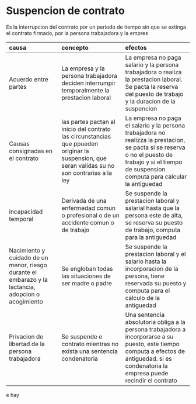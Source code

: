 # Suspencion de contrato

Es la interrupcion del contrato por un periodo de tiempo sin que se extinga el contrato firmado, por la persona trabajadora y la empres

|causa|concepto|efectos|
|:---|:---|:---|
|Acuerdo entre partes|La empresa y la persona trabajadora deciden interrumpir temporalmente la prestacion laboral|La empresa no paga salario y la persona trabajadora o realiza la prestacion laboral. Se pacta la reserva del puesto de trabajo y la duracion de la suspencion|
|Causas consignadas en el contrato|las partes pactan al inicio del contrato las circunstancias que ppueden originar la suspension, que seran validas su no son contrarias a la ley|La empresa no paga el salario y la persona trabajadora no realizza la prestacion, se pacta si se reserva o no el puesto de trabajo y si el tiempo de suspension computa para calcular la antiguedad|
|incapacidad temporal|Derivada de una enfermedad comun o profesional o de un accidente comun o de trabajo|Se suspende la prestacion laboral y salarial hasta que la persona este de alta, se reserva su puesto de trabajo, computa para la antiguedad|
|Nacimiento y cuidado de un menor, riesgo durante el embarazo y la lactancia, adopcion o acogimiento|Se engloban todas las situaciones de ser madre o padre|Se suspende la prestacion laboral y el salario hasta la incorporacion de la persona, tiene reservada su puesto y computa para el calculo de la antiguedad|
|Privacion de libertad de la persona trabajadora|Se suspende e contrato mientras no exista una sentencia condenatoria|Una sentencia absolutoria obliga a la persona trabajadora a incorporarse a su puesto, este tiempo computa a efectos de antiguedad. si es condenatoria la empresa puede recindir el contrato|
e hay
